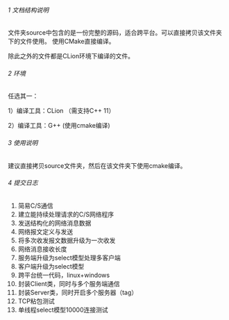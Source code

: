 ###### 1 文档结构说明
文件夹source中包含的是一份完整的源码，适合跨平台。可以直接拷贝该文件夹下的文件使用。
使用CMake直接编译。

除此之外的文件都是CLion环境下编译的文件。
###### 2 环境
任选其一：

1）编译工具：CLion
（需支持C++ 11）

2）编译工具：G++
(使用cmake编译)

###### 3 使用说明
建议直接拷贝source文件夹，然后在该文件夹下使用cmake编译。

###### 4 提交日志
1) 简易C/S通信
2) 建立能持续处理请求的C/S网络程序
3) 发送结构化的网络消息数据
4) 网络报文定义与发送
5) 将多次收发报文数据升级为一次收发
6) 网络消息接收长度
7) 服务端升级为select模型处理多客户端
8) 客户端升级为select模型
9) 跨平台统一代码，linux+windows
10) 封装Client类，同时与多个服务端通信
11) 封装Server类，同时开启多个服务器（tag）
12) TCP粘包测试
13) 单线程select模型10000连接测试